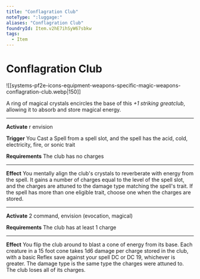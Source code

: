 ```yaml
---
title: "Conflagration Club"
noteType: ":luggage:"
aliases: "Conflagration Club"
foundryId: Item.v2hE7ihSyW67sbkw
tags:
  - Item
---
```


# Conflagration Club
![[systems-pf2e-icons-equipment-weapons-specific-magic-weapons-conflagration-club.webp|150]]

A ring of magical crystals encircles the base of this _+1 striking greatclub_, allowing it to absorb and store magical energy.

* * *

**Activate** r envision

**Trigger** You Cast a Spell from a spell slot, and the spell has the acid, cold, electricity, fire, or sonic trait

**Requirements** The club has no charges

* * *

**Effect** You mentally align the club's crystals to reverberate with energy from the spell. It gains a number of charges equal to the level of the spell slot, and the charges are attuned to the damage type matching the spell's trait. If the spell has more than one eligible trait, choose one when the charges are stored.

* * *

**Activate** 2 command, envision (evocation, magical)

**Requirements** The club has at least 1 charge

* * *

**Effect** You flip the club around to blast a cone of energy from its base. Each creature in a 15 foot cone takes 1d6 damage per charge stored in the club, with a basic Reflex save against your spell DC or DC 19, whichever is greater. The damage type is the same type the charges were attuned to. The club loses all of its charges.
